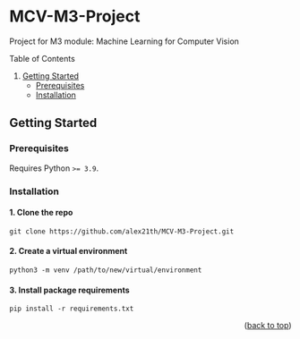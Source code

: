# MCV-M3-Project
Project for M3 module: Machine Learning for Computer Vision

<!-- TABLE OF CONTENTS -->
  <summary>Table of Contents</summary>
  <ol>
    <li>
      <a href="#getting-started">Getting Started</a>
      <ul>
        <li><a href="#prerequisites">Prerequisites</a></li>
        <li><a href="#installation">Installation</a></li>
      </ul>
    </li>
  </ol>

## Getting Started

### Prerequisites
Requires Python `>= 3.9`.

### Installation
#### 1. Clone the repo
```
git clone https://github.com/alex21th/MCV-M3-Project.git
```
#### 2. Create a virtual environment
```
python3 -m venv /path/to/new/virtual/environment
```
#### 3. Install package requirements
```
pip install -r requirements.txt
```

<p align="right">(<a href="#readme">back to top</a>)</p>
